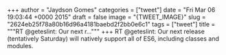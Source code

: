 
+++
author = "Jaydson Gomes"
categories = ["tweet"]
date = "Fri Mar 06 19:03:44 +0000 2015"
draft = false
image = "{TWEET_IMAGE}"
slug = "2624eb25f78a80b16d96a4181baebd2f2bb0e6c1"
tags = ["tweet"]
title = """RT @geteslint: Our next r..."""
+++
RT @geteslint: Our next release (tentatively Saturday) will natively support all of ES6, including classes and modules.

